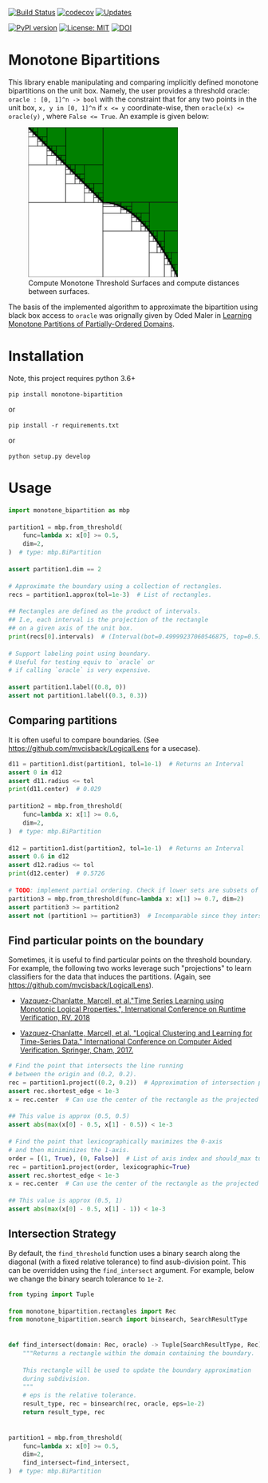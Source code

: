 [![Build Status](https://travis-ci.org/mvcisback/monotone-bipartition.svg?branch=master)](https://travis-ci.org/mvcisback/monotone-bipartition)
[![codecov](https://codecov.io/gh/mvcisback/monotone-bipartition/branch/master/graph/badge.svg)](https://codecov.io/gh/mvcisback/monotone-bipartition)
[![Updates](https://pyup.io/repos/github/mvcisback/monotone-bipartition/shield.svg)](https://pyup.io/repos/github/mvcisback/monotone-bipartition/)

[![PyPI version](https://badge.fury.io/py/monotone-bipartition.svg)](https://badge.fury.io/py/monotone-bipartition)
[![License: MIT](https://img.shields.io/badge/License-MIT-yellow.svg)](https://opensource.org/licenses/MIT)
[![DOI](https://zenodo.org/badge/64908994.svg)](https://zenodo.org/badge/latestdoi/64908994)

# Monotone Bipartitions

This library enable manipulating and comparing implicitly defined
monotone bipartitions on the unit box. Namely, the user provides a
threshold oracle: `oracle : [0, 1]^n -> bool` with the constraint that
for any two points in the unit box, `x, y in [0, 1]^n` if `x <= y`
coordinate-wise, then `oracle(x) <= oracle(y)` , where `False <=
True`. An example is given below:

<figure>
  <img src="assets/bipartition.svg" alt="mbp logo" width=300px>
  <figcaption>
     Compute Monotone Threshold Surfaces and compute distances between surfaces.
  </figcaption>
</figure>

The basis of the implemented algorithm to approximate the bipartition
using black box access to `oracle` was orignally given by Oded Maler
in [Learning Monotone Partitions of Partially-Ordered
Domains](https://hal.archives-ouvertes.fr/hal-01556243/).

# Installation
Note, this project requires python 3.6+

`pip install monotone-bipartition`

or

`pip install -r requirements.txt`

or

`python setup.py develop`

# Usage

```python
import monotone_bipartition as mbp

partition1 = mbp.from_threshold(
    func=lambda x: x[0] >= 0.5,
    dim=2,
)  # type: mbp.BiPartition

assert partition1.dim == 2

# Approximate the boundary using a collection of rectangles.
recs = partition1.approx(tol=1e-3)  # List of rectangles.

## Rectangles are defined as the product of intervals.
## I.e, each interval is the projection of the rectangle
## on a given axis of the unit box.
print(recs[0].intervals)  # (Interval(bot=0.49999237060546875, top=0.5), Interval(bot=0.0, top=1)

# Support labeling point using boundary.
# Useful for testing equiv to `oracle` or
# if calling `oracle` is very expensive.

assert partition1.label((0.8, 0))
assert not partition1.label((0.3, 0.3))
```

## Comparing partitions
It is often useful to compare boundaries. (See
https://github.com/mvcisback/LogicalLens for a usecase).

```python
d11 = partition1.dist(partition1, tol=1e-1)  # Returns an Interval
assert 0 in d12
assert d11.radius <= tol
print(d11.center)  # 0.029

partition2 = mbp.from_threshold(
    func=lambda x: x[1] >= 0.6,
    dim=2,
)  # type: mbp.BiPartition

d12 = partition1.dist(partition2, tol=1e-1)  # Returns an Interval
assert 0.6 in d12
assert d12.radius <= tol
print(d12.center)  # 0.5726

# TODO: implement partial ordering. Check if lower sets are subsets of each other.
partition3 = mbp.from_threshold(func=lambda x: x[1] >= 0.7, dim=2)
assert partition3 >= partition2
assert not (partition1 >= partition3)  # Incomparable since they intersect.
```

## Find particular points on the boundary
Sometimes, it is useful to find particular points on the threshold
boundary. For example, the following two works leverage such
"projections" to learn classifiers for the data that induces the
partitions. (Again, see https://github.com/mvcisback/LogicalLens).

- [Vazquez-Chanlatte, Marcell, et al."Time Series Learning using Monotonic Logical Properties.", International Conference on Runtime Verification, RV, 2018](https://mjvc.me/papers/rv2018_logical_ts_learning.pdf)

- [Vazquez-Chanlatte, Marcell, et al. "Logical Clustering and Learning for Time-Series Data." International Conference on Computer Aided Verification. Springer, Cham, 2017.](https://mjvc.me/papers/cav2017.pdf)

```python
# Find the point that intersects the line running
# between the origin and (0.2, 0.2).
rec = partition1.project((0.2, 0.2))  # Approximation of intersection point.
assert rec.shortest_edge < 1e-3
x = rec.center  # Can use the center of the rectangle as the projected point.

## This value is approx (0.5, 0.5)
assert abs(max(x[0] - 0.5, x[1] - 0.5)) < 1e-3

# Find the point that lexicographically maximizes the 0-axis
# and then miniminizes the 1-axis.
order = [(1, True), (0, False)]  # List of axis index and should_max tuples.
rec = partition1.project(order, lexicographic=True)
assert rec.shortest_edge < 1e-3
x = rec.center  # Can use the center of the rectangle as the projected point.

## This value is approx (0.5, 1)
assert abs(max(x[0] - 0.5, x[1] - 1)) < 1e-3
```

## Intersection Strategy

By default, the `find_threshold` function uses a binary search along
the diagonal (with a fixed relative tolerance) to find asub-division
point. This can be overridden using the `find_intersect` argument. For
example, below we change the binary search tolerance to `1e-2`.

```python
from typing import Tuple

from monotone_bipartition.rectangles import Rec
from monotone_bipartition.search import binsearch, SearchResultType


def find_intersect(domain: Rec, oracle) -> Tuple[SearchResultType, Rec]:
    """Returns a rectangle within the domain containing the boundary.
    
    This rectangle will be used to update the boundary approximation
    during subdivision.
    """
    # eps is the relative tolerance.
    result_type, rec = binsearch(rec, oracle, eps=1e-2)
    return result_type, rec


partition1 = mbp.from_threshold(
    func=lambda x: x[0] >= 0.5,
    dim=2,
    find_intersect=find_intersect,
)  # type: mbp.BiPartition

```
